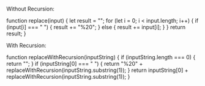 Without Recursion:

function replace(input) {
    let result = "";
    for (let i = 0; i < input.length; i++) {
        if (input[i] === " ") {
            result += "%20";
        } else {
            result += input[i];
        }
    }
    return result;
}



With Recursion:

function replaceWithRecursion(inputString) {
    if (inputString.length === 0) {
        return "";
    }
    if (inputString[0] === " ") {
        return "%20" + replaceWithRecursion(inputString.substring(1));
    }
    return inputString[0] + replaceWithRecursion(inputString.substring(1));
}
